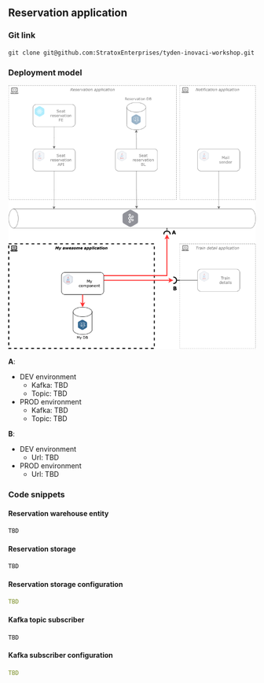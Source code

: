 ## Reservation application

### Git link
```shell
git clone git@github.com:StratoxEnterprises/tyden-inovaci-workshop.git
```

### Deployment model

![Image](deployment_model.png)

**A**:
  - DEV environment
    - Kafka: TBD
    - Topic: TBD
  - PROD environment
    - Kafka: TBD
    - Topic: TBD

**B**:
  - DEV environment
    - Url: TBD
  - PROD environment
    - Url: TBD

### Code snippets

#### Reservation warehouse entity

```java
TBD
```

#### Reservation storage

```java
TBD
```

#### Reservation storage configuration

```yaml
TBD
```

#### Kafka topic subscriber

```java
TBD
```

#### Kafka subscriber configuration

```yaml
TBD
```
